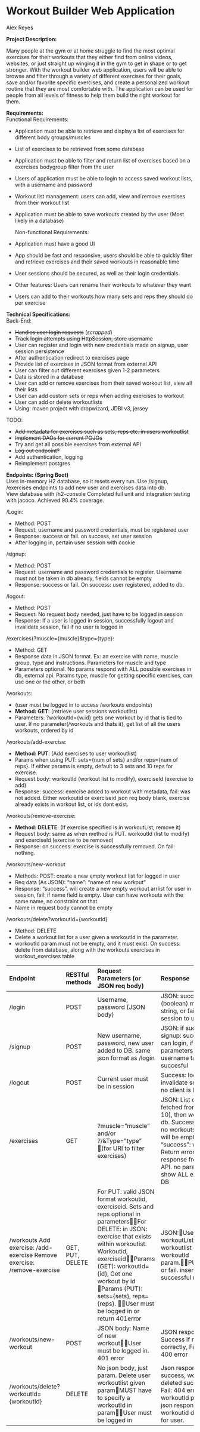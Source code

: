 # **Workout Builder Web Application**

Alex Reyes

**Project Description:**

Many people at the gym or at home struggle to find the most optimal exercises for their workouts that they either find from online videos, websites, or just straight up winging it in the gym to get in shape or to get stronger. With the workout builder web application, users will be able to browse and filter through a variety of different exercises for their goals, save and/or favorite specific exercises, and create a personalized workout routine that they are most comfortable with. The application can be used for people from all levels of fitness to help them build the right workout for them.

**Requirements:**  
Functional Requirements:

* Application must be able to retrieve and display a list of exercises for different body groups/muscles  
* List of exercises to be retrieved from some database  
* Application must be able to filter and return list of exercises based on a exercises bodygroup filter from the user  
* Users of application must be able to login to access saved workout lists, with a username and password  
* Workout list management: users can add, view and remove exercises from their workout list  
* Application must be able to save workouts created by the user (Most likely in a database)

	Non-functional Requirements:

* Application must have a good UI  
* App should be fast and responsive, users should be able to quickly filter and retrieve exercises and their saved workouts in reasonable time  
* User sessions should be secured, as well as their login credentials  
* Other features: Users can rename their workouts to whatever they want  
* Users can add to their workouts how many sets and reps they should do per exercise

**Technical Specifications:**  
      Back-End:

* ~~Handles user login requests~~  (*scrapped*)  
* ~~Track login attempts using HttpSession, store username~~  
* User can register and login with new credentials made on signup, user session persistence  
* After authentication redirect to exercises page  
* Provide list of exercises in JSON format from external API  
* User can filter out different exercises given 1-2 parameters  
* Data is stored in a database  
* User can add or remove exercises from their saved workout list, view all their lists  
* User can add custom sets or reps when adding exercises to workout  
* User can add or delete workoutlists  
* Using: maven project with dropwizard, JDBI v3, jersey

TODO:

* ~~Add metadata for exercises such as sets, reps etc. in users workoutlist~~  
* ~~Implement DAOs for current POJOs~~    
* Try and get all possible exercises from external API   
* ~~Log out endpoint?~~
* Add authentication, logging
* Reimplement postgres

**Endpoints: (Spring Boot)**  
Uses in-memory H2 database, so it resets every run. Use /signup, /exercises endpoints to add new user and exercises data into db.  
View database with /h2-console 
Completed full unit and integration testing with jacoco. Achieved 90.4% coverage.

/Login:

* Method: POST  
* Request: username and password credentials, must be registered user  
* Response: success or fail. on success, set user session  
* After logging in, pertain user session with cookie

/signup:

* Method: POST  
* Request: username and password credentials to register. Username must not be taken in db already, fields cannot be empty  
* Response: success or fail. On success: user registered, added to db. 

/logout:

* Method: POST  
* Request: No request body needed, just have to be logged in session  
* Response: If a user is logged in session, successfully logout and invalidate session, fail if no user is logged in

/exercises{?muscle={muscle}\&type={type}:

* Method: GET  
* Response data in JSON format. Ex: an exercise with name, muscle group, type and instructions. Parameters for muscle and type  
* Parameters optional. No params respond with ALL possible exercises in db, external api. Params type, muscle for getting specific exercises, can use one or the other, or both

/workouts:

* (user must be logged in to access /workouts endpoints)  
* **Method: GET**: (retrieve user sessions workoutlist)  
* Parameters: ?workoutId={w.id}  gets one workout by id that is tied to user. If no parameter(/workouts and thats it), get list of all the users workouts, ordered by id

/workouts/add-exercise:

* **Method: PUT**: (Add exercises to user workoutlist)  
* Params when using PUT: sets={num of sets} and/or reps={num of reps}. If either params is empty, default to 3 sets and 10 reps for exercise.  
* Request body: workoutId (workout list to modify), exerciseId (exercise to add)  
* Response: success: exercise added to workout with metadata, fail: was not added. Either workoutid or exerciseid json req body blank, exercise already exists in workout list, or ids dont exist.

/workouts/remove-exercise:

* **Method: DELETE**: (If exercise specified is in workoutList, remove it)  
* Request body: same as when method is PUT. workoutId (list to modify) and exerciseId (exercise to be removed)  
* Response: on success: exercise is successfully removed. On fail: nothing.

/workouts/new-workout

* Methods: POST: create a new empty workout list for logged in user  
* Req data (As JSON): “name”: “name of new workout”  
* Response: “success”. will create a new empty workout arrlist for user in session, fail: if name field is empty. User can have workouts with the same name, no constraint on that.  
* Name in request body cannot  be empty


/workouts/delete?workoutId={workoutId}

* Method: DELETE  
* Delete a workout list for a user given a workoutId in the parameter.   
* workoutId param must not be empty, and it must exist. On success: delete from database, along with the workouts exercises in workout\_exercises table

| Endpoint | RESTful methods | Request Parameters (or JSON req body) | Response |
| :---- | :---- | :---- | :---- |
| /login | POST | Username, password (JSON body) | JSON: success (boolean) message string, or failed. Set session to users id |
| /signup | POST | New username, password, new user added to DB. same json format as /login | JSON: if successful signup: success, user can login, if not (blank parameters or username taken) not succesful |
| /logout | POST | Current user must be in session | Success: logout and invalidate session, fail if no client is logged in |
| /exercises | GET | ?muscle=”muscle” and/or ?/\&Type=”type” (for URI to filter exercises) | JSON: List of exercises fetched from API (up to 10), then workouts in db. Success \= trueIf no workouts found, list will be empty and “success”: will be false. Return error if no response from external API. no params will now show ALL exercises in DB |
| /workouts Add exercise: /add-exercise Remove exercise: /remove-exercise | GET, PUT, DELETE | For PUT: valid JSON format workoutid, exerciseid. Sets and reps optional in parametersFor DELETE: in JSON: exercise that exists within workoutist. Workoutid, exerciseidParams (GET): workoutId={id}, Get one workout by id Params (PUT): sets={sets}, reps={reps}. User must be logged in or return 401error | JSON:Users workoutLists or single workoutlist given workoutId param.PUT:Success or fail. insert exercise on successful request. |
| /workouts/new-workout | POST | JSON body: Name of new workoutUser must be logged in. 401 error | JSON response: Success if named correctly, False, return 400 error |
| /workouts/delete?workoutId={workoutId} | DELETE | No json body, just param. Delete user workoutlist given paramMUST have to specify a workoutId in paramUser must be logged in | Json response: on success, workout deleted successfully. Fail: 404 error if workoutId param is null, json response fail if workoutid does not exist for user. |

 
